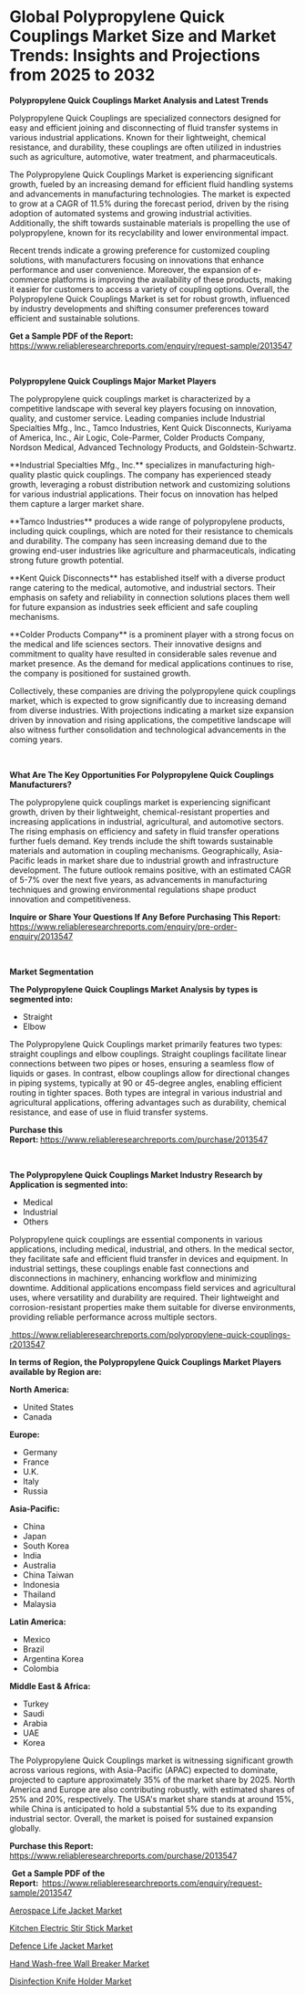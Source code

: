 <p><h1>Global Polypropylene Quick Couplings Market Size and Market Trends: Insights and Projections from 2025 to 2032</h1></p><p><strong>Polypropylene Quick Couplings Market Analysis and Latest Trends</strong></p>
<p><p>Polypropylene Quick Couplings are specialized connectors designed for easy and efficient joining and disconnecting of fluid transfer systems in various industrial applications. Known for their lightweight, chemical resistance, and durability, these couplings are often utilized in industries such as agriculture, automotive, water treatment, and pharmaceuticals. </p><p>The Polypropylene Quick Couplings Market is experiencing significant growth, fueled by an increasing demand for efficient fluid handling systems and advancements in manufacturing technologies. The market is expected to grow at a CAGR of 11.5% during the forecast period, driven by the rising adoption of automated systems and growing industrial activities. Additionally, the shift towards sustainable materials is propelling the use of polypropylene, known for its recyclability and lower environmental impact. </p><p>Recent trends indicate a growing preference for customized coupling solutions, with manufacturers focusing on innovations that enhance performance and user convenience. Moreover, the expansion of e-commerce platforms is improving the availability of these products, making it easier for customers to access a variety of coupling options. Overall, the Polypropylene Quick Couplings Market is set for robust growth, influenced by industry developments and shifting consumer preferences toward efficient and sustainable solutions.</p></p>
<p><strong>Get a Sample PDF of the Report:&nbsp;</strong> <a href="https://www.reliableresearchreports.com/enquiry/request-sample/2013547?utm_campaign=41&utm_medium=2&utm_source=Github&utm_content=ia&utm_term=06042025&utm_id=polypropylene-quick-couplings">https://www.reliableresearchreports.com/enquiry/request-sample/2013547</a></p>
<p>&nbsp;</p>
<p><strong>Polypropylene Quick Couplings Major Market Players</strong></p>
<p><p>The polypropylene quick couplings market is characterized by a competitive landscape with several key players focusing on innovation, quality, and customer service. Leading companies include Industrial Specialties Mfg., Inc., Tamco Industries, Kent Quick Disconnects, Kuriyama of America, Inc., Air Logic, Cole-Parmer, Colder Products Company, Nordson Medical, Advanced Technology Products, and Goldstein-Schwartz.</p><p>**Industrial Specialties Mfg., Inc.** specializes in manufacturing high-quality plastic quick couplings. The company has experienced steady growth, leveraging a robust distribution network and customizing solutions for various industrial applications. Their focus on innovation has helped them capture a larger market share.</p><p>**Tamco Industries** produces a wide range of polypropylene products, including quick couplings, which are noted for their resistance to chemicals and durability. The company has seen increasing demand due to the growing end-user industries like agriculture and pharmaceuticals, indicating strong future growth potential.</p><p>**Kent Quick Disconnects** has established itself with a diverse product range catering to the medical, automotive, and industrial sectors. Their emphasis on safety and reliability in connection solutions places them well for future expansion as industries seek efficient and safe coupling mechanisms.</p><p>**Colder Products Company** is a prominent player with a strong focus on the medical and life sciences sectors. Their innovative designs and commitment to quality have resulted in considerable sales revenue and market presence. As the demand for medical applications continues to rise, the company is positioned for sustained growth.</p><p>Collectively, these companies are driving the polypropylene quick couplings market, which is expected to grow significantly due to increasing demand from diverse industries. With projections indicating a market size expansion driven by innovation and rising applications, the competitive landscape will also witness further consolidation and technological advancements in the coming years.</p></p>
<p>&nbsp;</p>
<p><strong>What Are The Key Opportunities For Polypropylene Quick Couplings Manufacturers?</strong></p>
<p><p>The polypropylene quick couplings market is experiencing significant growth, driven by their lightweight, chemical-resistant properties and increasing applications in industrial, agricultural, and automotive sectors. The rising emphasis on efficiency and safety in fluid transfer operations further fuels demand. Key trends include the shift towards sustainable materials and automation in coupling mechanisms. Geographically, Asia-Pacific leads in market share due to industrial growth and infrastructure development. The future outlook remains positive, with an estimated CAGR of 5-7% over the next five years, as advancements in manufacturing techniques and growing environmental regulations shape product innovation and competitiveness.</p></p>
<p><strong>Inquire or Share Your Questions If Any Before Purchasing This Report:</strong> <a href="https://www.reliableresearchreports.com/enquiry/pre-order-enquiry/2013547?utm_campaign=41&utm_medium=2&utm_source=Github&utm_content=ia&utm_term=06042025&utm_id=polypropylene-quick-couplings">https://www.reliableresearchreports.com/enquiry/pre-order-enquiry/2013547</a></p>
<p>&nbsp;</p>
<p><strong>Market Segmentation</strong></p>
<p><strong>The Polypropylene Quick Couplings Market Analysis by types is segmented into:</strong></p>
<p><ul><li>Straight</li><li>Elbow</li></ul></p>
<p><p>The Polypropylene Quick Couplings market primarily features two types: straight couplings and elbow couplings. Straight couplings facilitate linear connections between two pipes or hoses, ensuring a seamless flow of liquids or gases. In contrast, elbow couplings allow for directional changes in piping systems, typically at 90 or 45-degree angles, enabling efficient routing in tighter spaces. Both types are integral in various industrial and agricultural applications, offering advantages such as durability, chemical resistance, and ease of use in fluid transfer systems.</p></p>
<p><strong>Purchase this Report:&nbsp;</strong><a href="https://www.reliableresearchreports.com/purchase/2013547?utm_campaign=41&utm_medium=2&utm_source=Github&utm_content=ia&utm_term=06042025&utm_id=polypropylene-quick-couplings">https://www.reliableresearchreports.com/purchase/2013547</a></p>
<p>&nbsp;</p>
<p><strong>The Polypropylene Quick Couplings Market Industry Research by Application is segmented into:</strong></p>
<p><ul><li>Medical</li><li>Industrial</li><li>Others</li></ul></p>
<p><p>Polypropylene quick couplings are essential components in various applications, including medical, industrial, and others. In the medical sector, they facilitate safe and efficient fluid transfer in devices and equipment. In industrial settings, these couplings enable fast connections and disconnections in machinery, enhancing workflow and minimizing downtime. Additional applications encompass field services and agricultural uses, where versatility and durability are required. Their lightweight and corrosion-resistant properties make them suitable for diverse environments, providing reliable performance across multiple sectors.</p></p>
<p><a href="https://www.reliableresearchreports.com/polypropylene-quick-couplings-r2013547?utm_campaign=41&utm_medium=2&utm_source=Github&utm_content=ia&utm_term=06042025&utm_id=polypropylene-quick-couplings">&nbsp;https://www.reliableresearchreports.com/polypropylene-quick-couplings-r2013547</a></p>
<p><strong>In terms of Region, the Polypropylene Quick Couplings Market Players available by Region are:</strong></p>
<p>
    <p> <strong> North America: </strong>
        <ul>
            <li>United States</li>
            <li>Canada</li>
        </ul>
        </p> 
    <p> <strong> Europe: </strong>
        <ul>
            <li>Germany</li>
            <li>France</li>
            <li>U.K.</li>
            <li>Italy</li>
            <li>Russia</li>
        </ul>
        </p> 
    <p> <strong> Asia-Pacific: </strong>
        <ul>
            <li>China</li>
            <li>Japan</li>
            <li>South Korea</li>
            <li>India</li>
            <li>Australia</li>
            <li>China Taiwan</li>
            <li>Indonesia</li>
            <li>Thailand</li>
            <li>Malaysia</li>
        </ul>
        </p> 
    <p> <strong> Latin America: </strong>
        <ul>
            <li>Mexico</li>
            <li>Brazil</li>
            <li>Argentina Korea</li>
            <li>Colombia</li>
        </ul>
        </p> 
    <p> <strong> Middle East & Africa: </strong>
        <ul>
            <li>Turkey</li>
            <li>Saudi</li>
            <li>Arabia</li>
            <li>UAE</li>
            <li>Korea</li>
        </ul>
    </p>
    </p>
<p><p>The Polypropylene Quick Couplings market is witnessing significant growth across various regions, with Asia-Pacific (APAC) expected to dominate, projected to capture approximately 35% of the market share by 2025. North America and Europe are also contributing robustly, with estimated shares of 25% and 20%, respectively. The USA's market share stands at around 15%, while China is anticipated to hold a substantial 5% due to its expanding industrial sector. Overall, the market is poised for sustained expansion globally.</p></p>
<p><strong>Purchase this Report: </strong><a href="https://www.reliableresearchreports.com/purchase/2013547?utm_campaign=41&utm_medium=2&utm_source=Github&utm_content=ia&utm_term=06042025&utm_id=polypropylene-quick-couplings">https://www.reliableresearchreports.com/purchase/2013547</a></p>
<p>&nbsp;<strong>Get a Sample PDF of the Report:&nbsp;&nbsp;</strong><a href="https://www.reliableresearchreports.com/enquiry/request-sample/2013547?utm_campaign=41&utm_medium=2&utm_source=Github&utm_content=ia&utm_term=06042025&utm_id=polypropylene-quick-couplings">https://www.reliableresearchreports.com/enquiry/request-sample/2013547</a></p>
<p><strong></strong></p>
<p><p><a href="https://github.com/baatetoshda/Market-Research-Report-List-1/blob/main/aerospace-life-jacket-market.md?utm_campaign=41&utm_medium=2&utm_source=Github&utm_content=ia&utm_term=06042025&utm_id=polypropylene-quick-couplings">Aerospace Life Jacket Market</a></p><p><a href="https://github.com/naingbiner7i/Market-Research-Report-List-1/blob/main/kitchen-electric-stir-stick-market.md?utm_campaign=41&utm_medium=2&utm_source=Github&utm_content=ia&utm_term=06042025&utm_id=polypropylene-quick-couplings">Kitchen Electric Stir Stick Market</a></p><p><a href="https://github.com/beyeagamizjp/Market-Research-Report-List-1/blob/main/defence-life-jacket-market.md?utm_campaign=41&utm_medium=2&utm_source=Github&utm_content=ia&utm_term=06042025&utm_id=polypropylene-quick-couplings">Defence Life Jacket Market</a></p><p><a href="https://github.com/siwerhommer97/Market-Research-Report-List-1/blob/main/hand-wash-free-wall-breaker-market.md?utm_campaign=41&utm_medium=2&utm_source=Github&utm_content=ia&utm_term=06042025&utm_id=polypropylene-quick-couplings">Hand Wash-free Wall Breaker Market</a></p><p><a href="https://github.com/tabormahay2f/Market-Research-Report-List-1/blob/main/disinfection-knife-holder-market.md?utm_campaign=41&utm_medium=2&utm_source=Github&utm_content=ia&utm_term=06042025&utm_id=polypropylene-quick-couplings">Disinfection Knife Holder Market</a></p></p>